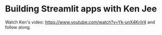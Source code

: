 # Building Streamlit apps with Ken Jee

Watch Ken's video: https://www.youtube.com/watch?v=Yk-unX4KnV4 and follow along.
